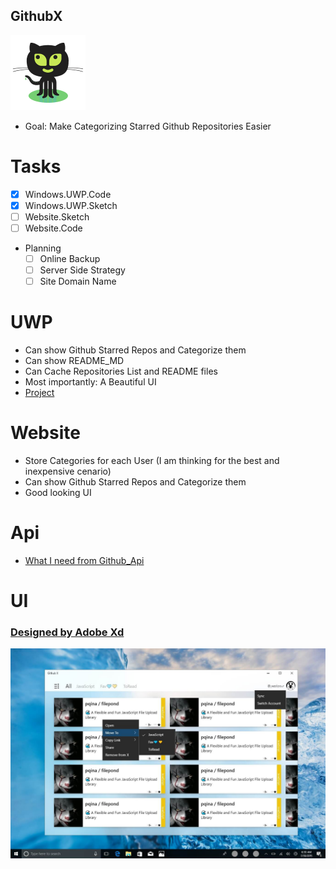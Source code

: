 ## GithubX

![GithubX](/Icon/Octocat.png)

* Goal: Make Categorizing Starred Github Repositories Easier

# Tasks

- [x] Windows.UWP.Code
- [x] Windows.UWP.Sketch
- [ ] Website.Sketch
- [ ] Website.Code

* Planning
    - [ ] Online Backup 
    - [ ] Server Side Strategy
    - [ ] Site Domain Name

# UWP

* Can show Github Starred Repos and Categorize them
* Can show README_MD 
* Can Cache Repositories List and README files
* Most importantly: A Beautiful UI 
* [Project](/GithubX.UWP/readme.md)

# Website

* Store Categories for each User (I am thinking for the best and inexpensive cenario)
* Can show Github Starred Repos and Categorize them
* Good looking UI

# Api

* [What I need from Github_Api](/Api/readme.md)

# UI

### [Designed by Adobe Xd](/UI/)

![Sketch](/UI/ContenxMenu.jpg)
